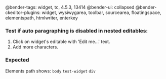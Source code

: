 @bender-tags: widget, tc, 4.5.3, 13414
@bender-ui: collapsed
@bender-ckeditor-plugins: widget, wysiwygarea, toolbar, sourcearea, floatingspace, elementspath, htmlwriter, enterkey

### Test if auto paragraphing is disabled in nested editables:
1. Click on widget's editable with 'Edit me...' text.
2. Add more characters.

### Expected
Elements path shows:
`body` `test-widget` `div`
